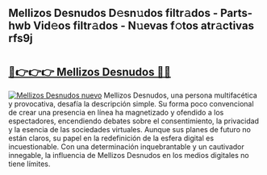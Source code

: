 ## Mellizos Desnudos D𝚎sn𝚞dos filtr𝚊dos - Parts-hwb Vid𝚎os filtr𝚊dos - N𝚞evas f𝚘tos atr𝚊ctivas rfs9j

# <h2><a href="http://mb4itgs.tromn.icu/?c=Mellizos+Desnudos">🔗👉👉👉 Mellizos Desnudos 🔗🔗</a></h2>

[![Mellizos Desnudos nuevo](https://i.imgur.com/pEAQMta.gif)](http://mb4itgs.tromn.icu/?c=Mellizos+Desnudos)
Mellizos Desnudos, una persona multifacética y provocativa, desafía la descripción simple. Su forma poco convencional de crear una presencia en línea ha magnetizado y ofendido a los espectadores, encendiendo debates sobre el consentimiento, la privacidad y la esencia de las sociedades virtuales. Aunque sus planes de futuro no están claros, su papel en la redefinición de la esfera digital es incuestionable. Con una determinación inquebrantable y un cautivador innegable, la influencia de Mellizos Desnudos en los medios digitales no tiene límites.
